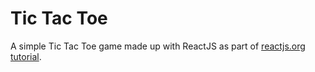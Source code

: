 # Tic Tac Toe
A simple Tic Tac Toe game made up with ReactJS as part of [reactjs.org tutorial](https://reactjs.org/tutorial/tutorial.html).

